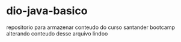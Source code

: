 # dio-java-basico
repositorio para armazenar conteudo do curso santander bootcamp
alterando conteudo desse arquivo lindoo
